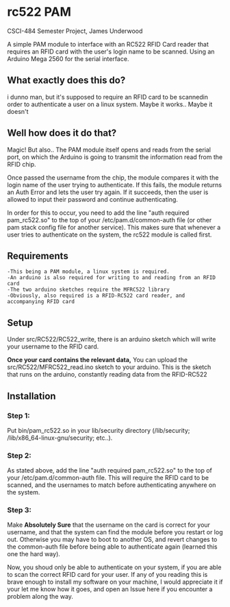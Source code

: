 # rc522 PAM
CSCI-484 Semester Project, James Underwood

A simple PAM module to interface with an RC522 RFID Card reader that requires an RFID card with the user's login name to be scanned.
Using an Arduino Mega 2560 for the serial interface.

## What exactly does this do?
i dunno man, but it's supposed to require an RFID card to be scannedin order to authenticate a user on a linux system.
Maybe it works.. Maybe it doesn't

## Well how does it do that?
Magic!
But also.. 
The PAM module itself opens and reads from the serial port, 
on which the Arduino is going to transmit the information read from the RFID chip. 

Once passed the username from the chip, 
the module compares it with the login name of the user trying to authenticate. 
If this fails, the module returns an Auth Error and lets the user try again. If it succeeds, 
then the user is allowed to input their password and continue  authenticating.

In order for this to occur, you need to add the line "auth required pam_rc522.so" 
to the top of your /etc/pam.d/common-auth file 
(or other pam stack config file for another service). 
This makes sure that whenever a user tries to authenticate on the system, 
the rc522 module is called first.

## Requirements
    -This being a PAM module, a linux system is required.
    -An arduino is also required for writing to and reading from an RFID card
    -The two arduino sketches require the MFRC522 library
    -Obviously, also required is a RFID-RC522 card reader, and accompanying RFID card

## Setup
Under src/RC522/RC522_write, there is an arduino sketch which will write your username to the RFID card. 

**Once your card contains the relevant data,**
You can upload the src/RC522/MFRC522_read.ino sketch to your arduino. 
This is the sketch that runs on the arduino, constantly reading data from the RFID-RC522

## Installation
### Step 1:
Put bin/pam_rc522.so in your lib/security directory
    (/lib/security; /lib/x86_64-linux-gnu/security; etc..).
### Step 2:
As stated above, add the line "auth required pam_rc522.so" to the top of your /etc/pam.d/common-auth file.
This will require the RFID card to be scanned, and the usernames to match before authenticating anywhere on the system.
### Step 3:
Make **Absolutely Sure** that the username on the card is correct for your username, 
and that the system can find the module before you restart or log out. 
Otherwise you may have to boot to another OS, 
and revert changes to the common-auth file before being able to authenticate again 
(learned this one the hard way).


Now, you shoud only be able to authenticate on your system, if you are able to scan the correct RFID card for your user.
If any of you reading this is brave enough to install my software on your machine, 
I would appreciate it if your let me know how it goes, 
and open an Issue here if you encounter a problem along the way.
